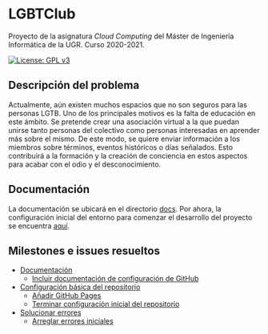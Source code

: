 # LGBTClub

Proyecto de la asignatura *Cloud Computing* del Máster de Ingeniería Informática de la UGR. Curso 2020-2021.

[![License: GPL v3](https://img.shields.io/badge/License-GPLv3-blue.svg)](https://www.gnu.org/licenses/gpl-3.0)

## Descripción del problema

Actualmente, aún existen muchos espacios que no son seguros para las personas LGTB. Uno de los principales motivos es la falta de educación en este ámbito. Se pretende crear una asociación virtual a la que puedan unirse tanto personas del colectivo como personas interesadas en aprender más sobre el mismo. De este modo, se quiere enviar información a los miembros sobre términos, eventos históricos o días señalados. Esto contribuirá a la formación y la creación de conciencia en estos aspectos para acabar con el odio y el desconocimiento.

## Documentación

La documentación se ubicará en el directorio [docs](https://github.com/aure-nogueras/ProyectoCC/tree/main/docs). Por ahora, la configuración inicial del entorno para comenzar el desarrollo del proyecto se encuentra [aquí](https://github.com/aure-nogueras/ProyectoCC/blob/main/docs/configuracion_entorno.md).

## Milestones e issues resueltos

- [Documentación](https://github.com/aure-nogueras/LGBTClub/milestone/2)
   - [Incluir documentación de configuración de GitHub](https://github.com/aure-nogueras/LGBTClub/issues/2)
- [Configuración básica del repositorio](https://github.com/aure-nogueras/LGBTClub/milestone/1)
   - [Añadir GitHub Pages](https://github.com/aure-nogueras/LGBTClub/issues/3)
   - [Terminar configuración inicial del repositorio](https://github.com/aure-nogueras/LGBTClub/issues/1)
- [Solucionar errores](https://github.com/aure-nogueras/LGBTClub/milestone/4)
   - [Arreglar errores iniciales](https://github.com/aure-nogueras/LGBTClub/issues/4)
